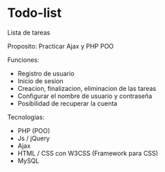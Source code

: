 # Todo-list

Lista de tareas 

Proposito: Practicar Ajax y PHP POO

Funciones:
- Registro de usuario
- Inicio de sesion
- Creacion, finalizacion, eliminacion de las tareas
- Configurar el nombre de usuario y contraseña
- Posibilidad de recuperar la cuenta

Tecnologias:
- PHP (POO)
- Js / jQuery
- Ajax
- HTML / CSS con W3CSS (Framework para CSS)
- MySQL
